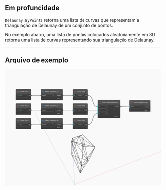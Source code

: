 ## Em profundidade
`Delaunay.ByPoints` retorna uma lista de curvas que representam a triangulação de Delaunay de um conjunto de pontos.

No exemplo abaixo, uma lista de pontos colocados aleatoriamente em 3D retorna uma lista de curvas representando sua triangulação de Delaunay.

___
## Arquivo de exemplo

![ByPoints](./Tessellation.Delaunay.ByPoints_img.jpg)

